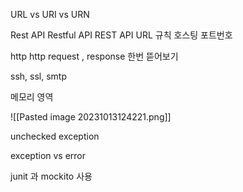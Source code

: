 
URL vs URI vs URN

Rest API
Restful API
REST API URL 규칙
호스팅
포트번호

http
http request , response 한번 뜯어보기

ssh, ssl, smtp

메모리 영역

![[Pasted image 20231013124221.png]]

unchecked exception

exception vs error


junit 과 mockito 사용
